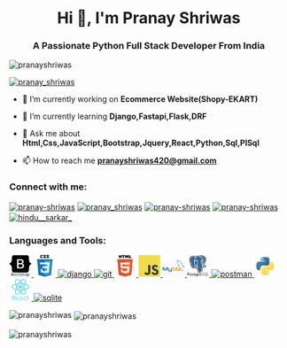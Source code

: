<h1 align="center">Hi 👋, I'm Pranay Shriwas</h1>
<h3 align="center">A Passionate Python Full Stack Developer From India</h3>
<p align="left"> <img src="https://komarev.com/ghpvc/?username=pranayshriwas&label=Profile%20views&color=0e75b6&style=flat" alt="pranayshriwas" /> </p>

<p align="left"> <a href="https://twitter.com/pranay_shriwas" target="blank"><img src="https://img.shields.io/twitter/follow/pranay_shriwas?logo=twitter&style=for-the-badge" alt="pranay_shriwas" /></a> </p>

- 🔭 I’m currently working on **Ecommerce Website(Shopy-EKART)**

- 🌱 I’m currently learning **Django,Fastapi,Flask,DRF**

- 💬 Ask me about **Html,Css,JavaScript,Bootstrap,Jquery,React,Python,Sql,PlSql**

- 📫 How to reach me **pranayshriwas420@gmail.com**

<h3 align="left">Connect with me:</h3>
<p align="left">
<a href="https://codepen.io/pranay-shriwas" target="blank"><img align="center" src="https://raw.githubusercontent.com/rahuldkjain/github-profile-readme-generator/master/src/images/icons/Social/codepen.svg" alt="pranay-shriwas" height="30" width="40" /></a>
<a href="https://twitter.com/pranay_shriwas" target="blank"><img align="center" src="https://raw.githubusercontent.com/rahuldkjain/github-profile-readme-generator/master/src/images/icons/Social/twitter.svg" alt="pranay_shriwas" height="30" width="40" /></a>
<a href="https://linkedin.com/in/pranay-shriwas" target="blank"><img align="center" src="https://raw.githubusercontent.com/rahuldkjain/github-profile-readme-generator/master/src/images/icons/Social/linked-in-alt.svg" alt="pranay-shriwas" height="30" width="40" /></a>
<a href="https://stackoverflow.com/users/pranay-shriwas" target="blank"><img align="center" src="https://raw.githubusercontent.com/rahuldkjain/github-profile-readme-generator/master/src/images/icons/Social/stack-overflow.svg" alt="pranay-shriwas" height="30" width="40" /></a>
<a href="https://instagram.com/hindu__sarkar_" target="blank"><img align="center" src="https://raw.githubusercontent.com/rahuldkjain/github-profile-readme-generator/master/src/images/icons/Social/instagram.svg" alt="hindu__sarkar_" height="30" width="40" /></a>
</p>

<h3 align="left">Languages and Tools:</h3>
<p align="left"> <a href="https://getbootstrap.com" target="_blank" rel="noreferrer"> <img src="https://raw.githubusercontent.com/devicons/devicon/master/icons/bootstrap/bootstrap-plain-wordmark.svg" alt="bootstrap" width="40" height="40"/> </a> <a href="https://www.w3schools.com/css/" target="_blank" rel="noreferrer"> <img src="https://raw.githubusercontent.com/devicons/devicon/master/icons/css3/css3-original-wordmark.svg" alt="css3" width="40" height="40"/> </a> <a href="https://www.djangoproject.com/" target="_blank" rel="noreferrer"> <img src="https://cdn.worldvectorlogo.com/logos/django.svg" alt="django" width="40" height="40"/> </a> <a href="https://git-scm.com/" target="_blank" rel="noreferrer"> <img src="https://www.vectorlogo.zone/logos/git-scm/git-scm-icon.svg" alt="git" width="40" height="40"/> </a> <a href="https://www.w3.org/html/" target="_blank" rel="noreferrer"> <img src="https://raw.githubusercontent.com/devicons/devicon/master/icons/html5/html5-original-wordmark.svg" alt="html5" width="40" height="40"/> </a> <a href="https://developer.mozilla.org/en-US/docs/Web/JavaScript" target="_blank" rel="noreferrer"> <img src="https://raw.githubusercontent.com/devicons/devicon/master/icons/javascript/javascript-original.svg" alt="javascript" width="40" height="40"/> </a> <a href="https://www.mysql.com/" target="_blank" rel="noreferrer"> <img src="https://raw.githubusercontent.com/devicons/devicon/master/icons/mysql/mysql-original-wordmark.svg" alt="mysql" width="40" height="40"/> </a> <a href="https://www.postgresql.org" target="_blank" rel="noreferrer"> <img src="https://raw.githubusercontent.com/devicons/devicon/master/icons/postgresql/postgresql-original-wordmark.svg" alt="postgresql" width="40" height="40"/> </a> <a href="https://postman.com" target="_blank" rel="noreferrer"> <img src="https://www.vectorlogo.zone/logos/getpostman/getpostman-icon.svg" alt="postman" width="40" height="40"/> </a> <a href="https://www.python.org" target="_blank" rel="noreferrer"> <img src="https://raw.githubusercontent.com/devicons/devicon/master/icons/python/python-original.svg" alt="python" width="40" height="40"/> </a> <a href="https://reactjs.org/" target="_blank" rel="noreferrer"> <img src="https://raw.githubusercontent.com/devicons/devicon/master/icons/react/react-original-wordmark.svg" alt="react" width="40" height="40"/> </a> <a href="https://www.sqlite.org/" target="_blank" rel="noreferrer"> <img src="https://www.vectorlogo.zone/logos/sqlite/sqlite-icon.svg" alt="sqlite" width="40" height="40"/> </a> </p>

<p><img align="left" src="https://github-readme-stats.vercel.app/api/top-langs?username=pranayshriwas&show_icons=true&locale=en&layout=compact" alt="pranayshriwas" /></p>

<p>&nbsp;<img align="center" src="https://github-readme-stats.vercel.app/api?username=pranayshriwas&show_icons=true&locale=en" alt="pranayshriwas" /></p>

<p><img align="center" src="https://github-readme-streak-stats.herokuapp.com/?user=pranayshriwas&" alt="pranayshriwas" /></p>
